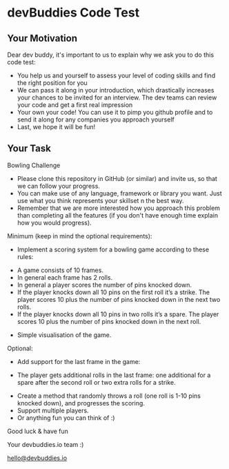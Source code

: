 # devBuddies Code Test

## Your Motivation

Dear dev buddy, it's important to us to explain why we ask you to do this code test:

* You help us and yourself to assess your level of coding skills and find the right position for you
* We can pass it along in your introduction, which drastically increases your chances to be invited for an interview. The dev teams can review your code and get a first real impression
* Your own your code! You can use it to pimp you github profile and to send it along for any companies you approach yourself
* Last, we hope it will be fun!

## Your Task

Bowling Challenge

* Please clone this repository in GitHub (or similar) and invite us, so that we can follow your progress.
* You can make use of any language, framework or library you want. Just use what you think represents your skillset n the best way.
* Remember that we are more interested how you approach this problem than completing all the features (if you don't have enough time explain how you would progress).

Minimum (keep in mind the optional requirements):

 * Implement a scoring system for a bowling game according to these rules:
  - A game consists of 10 frames.
  - In general each frame has 2 rolls.
  - In general a player scores the number of pins knocked down.
  - If the player knocks down all 10 pins on the first roll it’s a strike. The player scores 10 plus the number of pins knocked down in the next two rolls.
  - If the player knocks down all 10 pins in two rolls it’s a spare. The player scores 10 plus the number of pins knocked down in the next roll.
* Simple visualisation of the game.

Optional:

* Add support for the last frame in the game:
 - The player gets additional rolls in the last frame: one additional for a spare after the second roll or two extra rolls for a strike.
* Create a method that randomly throws a roll (one roll is 1-10 pins knocked down), and progresses the scoring.
* Support multiple players.
* Or anything fun you can think of :)


Good luck & have fun

Your devbuddies.io team :)

hello@devbuddies.io